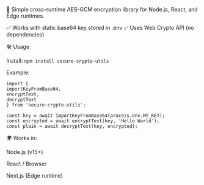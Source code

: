 🔐 Simple cross-runtime AES-GCM encryption library for Node.js, React, and Edge runtimes.

✅ Works with static base64 key stored in .env
✅ Uses Web Crypto API (no dependencies)

🛠️ Usage

Install:
```npm install secure-crypto-utils```

Example:

```
import {
importKeyFromBase64,
encryptText,
decryptText
} from 'secure-crypto-utils';

const key = await importKeyFromBase64(process.env.MY_KEY);
const encrypted = await encryptText(key, 'Hello World');
const plain = await decryptText(key, encrypted);

```
🌍 Works in:

Node.js (v15+)

React / Browser

Next.js (Edge runtime)